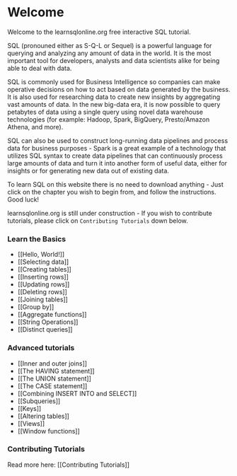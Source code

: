 # Welcome

Welcome to the learnsqlonline.org free interactive SQL tutorial.

SQL (pronouned either as S-Q-L or Sequel) is a powerful language for querying and analyzing any amount of data in the world.
It is the most important tool for developers, analysts and data scientists alike for being able to deal with data.

SQL is commonly used for Business Intelligence so companies can make operative decisions on how to act based on data generated by the business. It is also
used for researching data to create new insights by aggregating vast amounts of data. In the new big-data era, it is now possible to query petabytes of
data using a single query using novel data warehouse technologies (for example: Hadoop, Spark, BigQuery, Presto/Amazon Athena, and more).

SQL can also be used to construct long-running data pipelines and process data for business purposes - Spark is a great example of a technology that utilizes
SQL syntax to create data pipelines that can continuously process large amounts of data and turn it into another form of useful data, either for insights
or for generating new data out of existing data.

To learn SQL on this website there is no need to download anything - Just click on the chapter you wish to begin from, and follow the instructions. Good luck!

learnsqlonline.org is still under construction - If you wish to contribute tutorials, please click on `Contributing Tutorials` down below.

### Learn the Basics

- [[Hello, World!]]
- [[Selecting data]]
- [[Creating tables]]
- [[Inserting rows]]
- [[Updating rows]]
- [[Deleting rows]]
- [[Joining tables]]
- [[Group by]]
- [[Aggregate functions]]
- [[String Operations]]
- [[Distinct queries]]

### Advanced tutorials
- [[Inner and outer joins]]
- [[The HAVING statement]]
- [[The UNION statement]]
- [[The CASE statement]]
- [[Combining INSERT INTO and SELECT]]
- [[Subqueries]]
- [[Keys]]
- [[Altering tables]]
- [[Views]]
- [[Window functions]]

### Contributing Tutorials

Read more here: [[Contributing Tutorials]]
